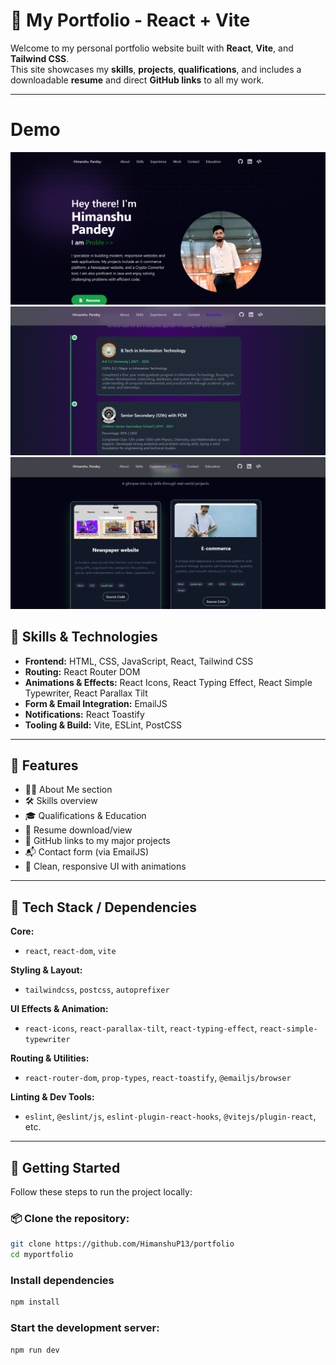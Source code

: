 # 💼 My Portfolio - React + Vite

Welcome to my personal portfolio website built with **React**, **Vite**, and **Tailwind CSS**.  
This site showcases my **skills**, **projects**, **qualifications**, and includes a downloadable **resume** and direct **GitHub links** to all my work.

---
# Demo
![Home](./screenshots/About.png)
![Projects](./screenshots/Education.png)
![Contact](./screenshots/Work.png)


## 🧠 Skills & Technologies

- **Frontend:** HTML, CSS, JavaScript, React, Tailwind CSS
- **Routing:** React Router DOM
- **Animations & Effects:** React Icons, React Typing Effect, React Simple Typewriter, React Parallax Tilt
- **Form & Email Integration:** EmailJS
- **Notifications:** React Toastify
- **Tooling & Build:** Vite, ESLint, PostCSS

---

## 📁 Features

- 🧑‍💼 About Me section
- 🛠️ Skills overview
- 🎓 Qualifications & Education
- 📄 Resume download/view
- 🔗 GitHub links to my major projects
- 📬 Contact form (via EmailJS)
- 🎨 Clean, responsive UI with animations

---

## 📂 Tech Stack / Dependencies

**Core:**
- `react`, `react-dom`, `vite`

**Styling & Layout:**
- `tailwindcss`, `postcss`, `autoprefixer`

**UI Effects & Animation:**
- `react-icons`, `react-parallax-tilt`, `react-typing-effect`, `react-simple-typewriter`

**Routing & Utilities:**
- `react-router-dom`, `prop-types`, `react-toastify`, `@emailjs/browser`

**Linting & Dev Tools:**
- `eslint`, `@eslint/js`, `eslint-plugin-react-hooks`, `@vitejs/plugin-react`, etc.

---

## 🚀 Getting Started
Follow these steps to run the project locally:

 ### 📦 Clone the repository:

```bash
git clone https://github.com/HimanshuP13/portfolio
cd myportfolio

```
### Install dependencies
```bash
npm install
```
### Start the development server:

```bash
npm run dev
```
